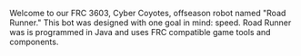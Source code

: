Welcome to our FRC 3603, Cyber Coyotes, offseason robot named "Road Runner." This bot was designed with one goal in mind: speed. Road Runner was is programmed in Java and uses FRC compatible game tools and components.
